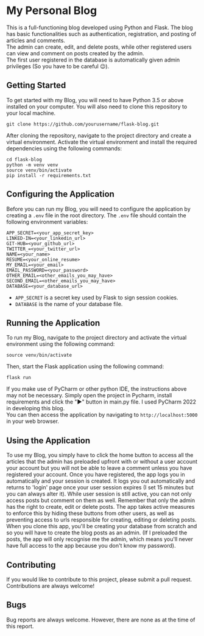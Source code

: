 # My Personal Blog

This is a full-functioning blog developed using Python and Flask. The blog has basic functionalities such as authentication, registration, and posting of articles and comments.\
The admin can create, edit, and delete posts, while other registered users can view and comment on posts created by the admin.\
The first user registered in the database is automatically given admin privileges (So you have to be careful 😉).

## Getting Started

To get started with my Blog, you will need to have Python 3.5 or above installed on your computer. You will also need to clone this repository to your local machine.

```
git clone https://github.com/yourusername/flask-blog.git
```

After cloning the repository, navigate to the project directory and create a virtual environment. Activate the virtual environment and install the required dependencies using the following commands:

```
cd flask-blog
python -m venv venv
source venv/bin/activate
pip install -r requirements.txt
```

## Configuring the Application

Before you can run my Blog, you will need to configure the application by creating a `.env` file in the root directory. The `.env` file should contain the following environment variables:

```
APP_SECRET=<your_app_secret_key>
LINKED-IN=<your_linkedin_url>
GIT-HUB=<your_github_url>
TWITTER_=<your_twitter_url>
NAME=<your_name>
RESUME=<your_online_resume>
MY_EMAIL=<your_email>
EMAIL_PASSWORD=<your_password>
OTHER_EMAIL=<other_emails_you_may_have>
SECOND_EMAIL=<other_emails_you_may_have>
DATABASE=<your_database_url>
```

- `APP_SECRET` is a secret key used by Flask to sign session cookies.
- `DATABASE` is the name of your database file.

## Running the Application

To run my Blog, navigate to the project directory and activate the virtual environment using the following command:

```
source venv/bin/activate
```

Then, start the Flask application using the following command:

```
flask run
```
If you make use of PyCharm or other python IDE, the instructions above may not be necessary. Simply open the project in Pycharm, install requirements and click the "▶️" button in main.py file. I used PyCharm 2022 in developing this blog.\
You can then access the application by navigating to `http://localhost:5000` in your web browser.

## Using the Application

To use my Blog, you simply have to click the home button to access all the articles that the admin has preloaded upfront with or without a user account your account but you will not be able to leave a comment unless you have registered your account. Once you have registered, the app logs you in automatically and your session is created. It logs you out automatically and returns to 'login' page once your user session expires (I set 15 minutes but you can always alter it). While user session is still active, you can not only access posts but comment on them as well. Remember that only the admin has the right to create, edit or delete posts. The app takes active measures to enforce this by hiding these buttons from other users, as well as preventing access to urls responsible for creating, editing or deleting posts. When you clone this app, you'll be creating your database from scratch and so you will have to create the blog posts as an admin. (If I preloaded the posts, the app will only recognise me the admin, which means you'll never have full access to the app because you don't know my password). 

## Contributing

If you would like to contribute to this project, please submit a pull request. Contributions are always welcome!

## Bugs

Bug reports are always welcome. However, there are none as at the time of this report.
